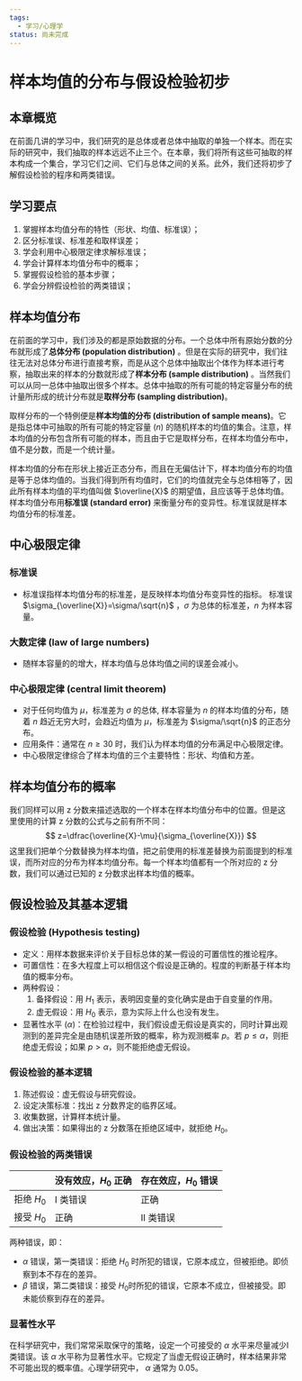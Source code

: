 ```yaml
---
tags:
  - 学习/心理学
status: 尚未完成
---
```

# 样本均值的分布与假设检验初步

## 本章概览

在前面几讲的学习中，我们研究的是总体或者总体中抽取的单独一个样本。而在实际的研究中，我们抽取的样本远远不止三个。在本章，我们将所有这些可抽取的样本构成一个集合，学习它们之间、它们与总体之间的关系。此外，我们还将初步了解假设检验的程序和两类错误。

## 学习要点

1. 掌握样本均值分布的特性（形状、均值、标准误）；  
2. 区分标准误、标准差和取样误差；
3. 学会利用中心极限定律求解标准误；
4. 学会计算样本均值分布中的概率；
5. 掌握假设检验的基本步骤；
6. 学会分辨假设检验的两类错误；

## 样本均值分布

在前面的学习中，我们涉及的都是原始数据的分布。一个总体中所有原始分数的分布就形成了**总体分布 (population distribution)** 。但是在实际的研究中，我们往往无法对总体分布进行直接考察，而是从这个总体中抽取出个体作为样本进行考察，抽取出来的样本的分数就形成了**样本分布 (sample distribution)** 。当然我们可以从同一总体中抽取出很多个样本。总体中抽取的所有可能的特定容量分布的统计量所形成的统计分布就是**取样分布 (sampling distribution)**。

取样分布的一个特例便是**样本均值的分布 (distribution of sample means)**。它是指总体中可抽取的所有可能的特定容量 ($n$) 的随机样本的均值的集合。注意，样本均值的分布包含所有可能的样本，而且由于它是取样分布，在样本均值分布中，值不是分数，而是一个统计量。

样本均值的分布在形状上接近正态分布，而且在无偏估计下，样本均值分布的均值是等于总体均值的。当我们得到所有均值时，它们的均值就完全与总体相等了，因此所有样本均值的平均值叫做 $\overline{X}$ 的期望值，且应该等于总体均值。样本均值分布用**标准误 (standard error)** 来衡量分布的变异性。标准误就是样本均值分布的标准差。

## 中心极限定律

### 标准误

- 标准误指样本均值分布的标准差，是反映样本均值分布变异性的指标。 标准误 $\sigma_{\overline{X}}=\sigma/\sqrt{n}$ ，$\sigma$ 为总体的标准差，$n$ 为样本容量。

### 大数定律 (law of large numbers)

- 随样本容量的的增大，样本均值与总体均值之间的误差会减小。

### 中心极限定律 (central limit theorem)

- 对于任何均值为 $\mu$，标准差为 $\sigma$ 的总体, 样本容量为 $n$ 的样本均值的分布，随着 $n$ 趋近无穷大时，会趋近均值为 $\mu$，标准差为 $\sigma/\sqrt{n}$ 的正态分布。
- 应用条件：通常在 $n\geq 30$ 时，我们认为样本均值的分布满足中心极限定律。
- 中心极限定律综合了样本均值的三个主要特性：形状、均值和方差。

## 样本均值分布的概率

我们同样可以用 z 分数来描述选取的一个样本在样本均值分布中的位置。但是这里使用的计算 z 分数的公式与之前有所不同：
$$
z=\dfrac{\overline{X}-\mu}{\sigma_{\overline{X}}}
$$
这里我们把单个分数替换为样本均值，把之前使用的标准差替换为前面提到的标准误，而所对应的分布为样本均值分布。每一个样本均值都有一个所对应的 z 分数，我们可以通过已知的 z 分数求出样本均值的概率。

## 假设检验及其基本逻辑

### 假设检验 (Hypothesis testing)

- 定义：用样本数据来评价关于目标总体的某一假设的可置信性的推论程序。
- 可置信性：在多大程度上可以相信这个假设是正确的。程度的判断基于样本均值的概率分布。
- 两种假设：
    1. 备择假设：用 $H_1$ 表示，表明因变量的变化确实是由于自变量的作用。
    2. 虚无假设：用 $H_0$ 表示，意为实际上什么也没有发生。
- 显著性水平 ($\alpha$)：在检验过程中，我们假设虚无假设是真实的，同时计算出观测到的差异完全是由随机误差所致的概率，称为观测概率 $p$。若 $p\leq\alpha$，则拒绝虚无假设；如果 $p>\alpha$，则不能拒绝虚无假设。

### 假设检验的基本逻辑

1. 陈述假设：虚无假设与研究假设。
2. 设定决策标准：找出 z 分数界定的临界区域。
3. 收集数据，计算样本统计量。
4. 做出决策：如果得出的 z 分数落在拒绝区域中，就拒绝 $H_0$。

### 假设检验的两类错误

|          | 没有效应，$H_0$ 正确 | 存在效应，$H_0$ 错误 |
| -------- | ------------- | ------------- |
| 拒绝 $H_0$ | I 类错误         | 正确            |
| 接受 $H_0$ | 正确            | II 类错误        |
两种错误，即：
- $\alpha$ 错误，第一类错误：拒绝 $H_0$ 时所犯的错误，它原本成立，但被拒绝。即侦察到本不存在的差异。
- $\beta$ 错误，第二类错误：接受 $H_0$时所犯的错误，它原本不成立，但被接受。即未能侦察到存在的差异。  

### 显著性水平

在科学研究中，我们常常采取保守的策略，设定一个可接受的 $\alpha$ 水平来尽量减少I类错误。该 $\alpha$ 水平称为显著性水平。它规定了当虚无假设正确时，样本结果非常不可能出现的概率值。心理学研究中， $\alpha$ 通常为 0.05。